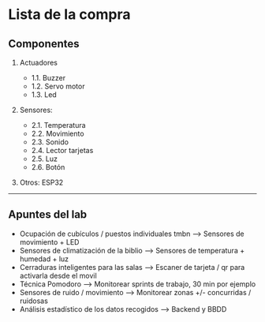 # Lista de la compra

## Componentes

1. Actuadores
   * 1.1. Buzzer
   * 1.2. Servo motor
   * 1.3. Led

2. Sensores:
   * 2.1. Temperatura
   * 2.2. Movimiento
   * 2.3. Sonido
   * 2.4. Lector tarjetas
   * 2.5. Luz
   * 2.6. Botón

3. Otros: ESP32

---

## Apuntes del lab

* Ocupación de cubículos / puestos individuales tmbn
   --> Sensores de movimiento + LED
* Sensores de climatización de la biblio
   --> Sensores de temperatura + humedad + luz
* Cerraduras inteligentes para las salas
   --> Escaner de tarjeta / qr para activarla desde el movil
* Técnica Pomodoro
   --> Monitorear sprints de trabajo, 30 min por ejemplo
* Sensores de ruido / movimiento
   --> Monitorear zonas +/- concurridas / ruidosas
* Análisis estadístico de los datos recogidos
   --> Backend y BBDD
